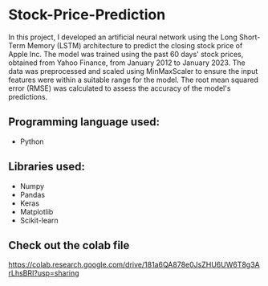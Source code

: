# Stock-Price-Prediction
In this project, I developed an artificial neural network using the Long Short-Term Memory (LSTM) architecture to predict the closing stock price of Apple Inc. The model was trained using the past 60 days' stock prices, obtained from Yahoo Finance, from January 2012 to January 2023. The data was preprocessed and scaled using MinMaxScaler to ensure the input features were within a suitable range for the model. The root mean squared error (RMSE) was calculated to assess the accuracy of the model's predictions.

## Programming language used:
- Python

## Libraries used:
- Numpy
- Pandas
- Keras
- Matplotlib
- Scikit-learn

## Check out the colab file 
https://colab.research.google.com/drive/181a6QA878e0JsZHU6UW6T8g3ArLhsBRI?usp=sharing 
